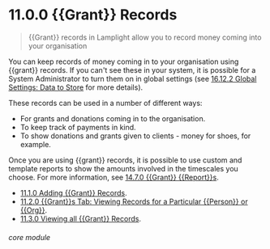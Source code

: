 # 11.0.0 {{Grant}} Records

> {{Grant}} records in Lamplight allow you to record money coming into your organisation

You can keep records of money coming in to your organisation using {{grant}} records. If you can't see these in your system, it is possible for a System Administrator to turn them on in global settings (see [16.12.2 Global Settings: Data to Store](/help/index/p/16.12.2) for more details).

These records can be used in a number of different ways:
- For grants and donations coming in to the organisation.
- To keep track of payments in kind.
- To show donations and grants given to clients - money for shoes, for example.

Once you are using {{grant}} records, it is possible to use custom and template reports to show the amounts involved in the timescales you choose. For more information, see [14.7.0 {{Grant}} {{Report}}s](/help/index/p/14.7.0).

- [11.1.0 Adding {{Grant}} Records](/help/index/p/11.1.0).
- [11.2.0 {{Grant}}s Tab: Viewing Records for a Particular {{Person}} or {{Org}}](/help/index/p/11.2.0).
- [11.3.0 Viewing all {{Grant}} Records](/help/index/p/11.3.0).


###### core module
